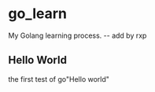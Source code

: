 # go_learn
My  Golang learning process.
 -- add by rxp

## Hello World
the first test of go"Hello world"
